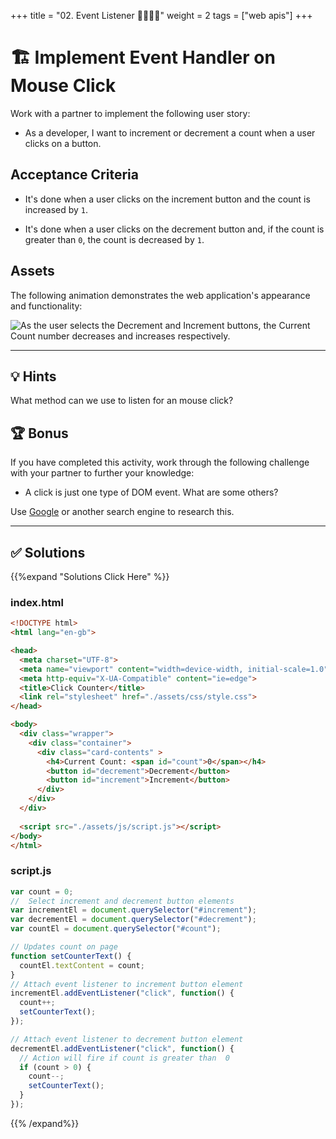 +++
title = "02. Event Listener 👩‍🎓👨‍🎓"
weight = 2
tags = ["web apis"] 
+++

# 🏗️ Implement Event Handler on Mouse Click

Work with a partner to implement the following user story:

* As a developer, I want to increment or decrement a count when a user clicks on a button.

## Acceptance Criteria

* It's done when a user clicks on the increment button and the count is increased by `1`.

* It's done when a user clicks on the decrement button and, if the count is greater than `0`, the count is decreased by `1`.

## Assets

The following animation demonstrates the web application's appearance and functionality:

![As the user selects the Decrement and Increment buttons, the Current Count number decreases and increases respectively.](../images/01-demo.gif)

---

## 💡 Hints

What method can we use to listen for an mouse click? 

## 🏆 Bonus

If you have completed this activity, work through the following challenge with your partner to further your knowledge:

* A click is just one type of DOM event. What are some others?

Use [Google](https://www.google.com) or another search engine to research this.

---

## ✅ Solutions 
{{%expand "Solutions Click Here" %}}
### index.html
```html
<!DOCTYPE html>
<html lang="en-gb">

<head>
  <meta charset="UTF-8">
  <meta name="viewport" content="width=device-width, initial-scale=1.0">
  <meta http-equiv="X-UA-Compatible" content="ie=edge">
  <title>Click Counter</title>
  <link rel="stylesheet" href="./assets/css/style.css">
</head>

<body>
  <div class="wrapper">
    <div class="container">
      <div class="card-contents" >
        <h4>Current Count: <span id="count">0</span></h4>
        <button id="decrement">Decrement</button>
        <button id="increment">Increment</button>
      </div>
    </div>
  </div>
  
  <script src="./assets/js/script.js"></script>
</body>
</html>
```
### script.js
```js
var count = 0;
//  Select increment and decrement button elements
var incrementEl = document.querySelector("#increment");
var decrementEl = document.querySelector("#decrement");
var countEl = document.querySelector("#count");

// Updates count on page
function setCounterText() {
  countEl.textContent = count;
}
// Attach event listener to increment button element
incrementEl.addEventListener("click", function() {
  count++;
  setCounterText();
});

// Attach event listener to decrement button element
decrementEl.addEventListener("click", function() {
  // Action will fire if count is greater than  0
  if (count > 0) {
    count--;
    setCounterText();
  }
});
```
{{% /expand%}}
